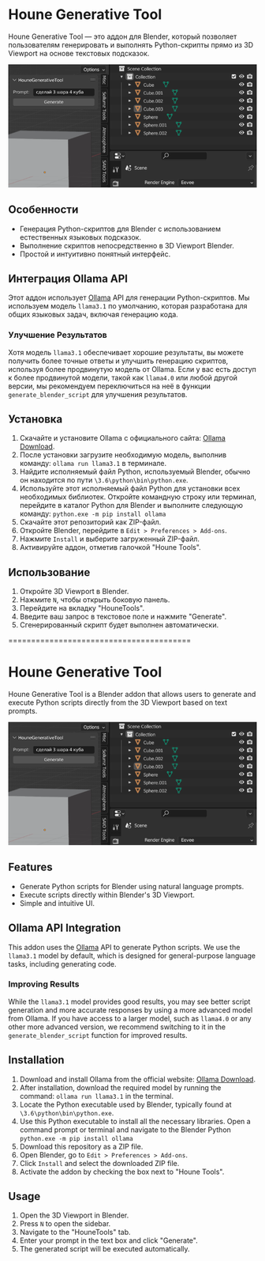 # Houne Generative Tool

Houne Generative Tool — это аддон для Blender, который позволяет пользователям генерировать и выполнять Python-скрипты прямо из 3D Viewport на основе текстовых подсказок.

![Houne Tools](https://github.com/houneTeam/HouneGenerativeTool/blob/main/image.png)

## Особенности

- Генерация Python-скриптов для Blender с использованием естественных языковых подсказок.
- Выполнение скриптов непосредственно в 3D Viewport Blender.
- Простой и интуитивно понятный интерфейс.

## Интеграция Ollama API

Этот аддон использует [Ollama](https://ollama.com) API для генерации Python-скриптов. Мы используем модель `llama3.1` по умолчанию, которая разработана для общих языковых задач, включая генерацию кода.

### Улучшение Результатов

Хотя модель `llama3.1` обеспечивает хорошие результаты, вы можете получить более точные ответы и улучшить генерацию скриптов, используя более продвинутую модель от Ollama. Если у вас есть доступ к более продвинутой модели, такой как `llama4.0` или любой другой версии, мы рекомендуем переключиться на неё в функции `generate_blender_script` для улучшения результатов.

## Установка

1. Скачайте и установите Ollama с официального сайта: [Ollama Download](https://ollama.com/download).
2. После установки загрузите необходимую модель, выполнив команду: `ollama run llama3.1` в терминале.
3. Найдите исполняемый файл Python, используемый Blender, обычно он находится по пути `\3.6\python\bin\python.exe`.
4. Используйте этот исполняемый файл Python для установки всех необходимых библиотек. Откройте командную строку или терминал, перейдите в каталог Python для Blender и выполните следующую команду:
`python.exe -m pip install ollama`
5. Скачайте этот репозиторий как ZIP-файл.
6. Откройте Blender, перейдите в `Edit > Preferences > Add-ons`.
7. Нажмите `Install` и выберите загруженный ZIP-файл.
8. Активируйте аддон, отметив галочкой "Houne Tools".

## Использование

1. Откройте 3D Viewport в Blender.
2. Нажмите `N`, чтобы открыть боковую панель.
3. Перейдите на вкладку "HouneTools".
4. Введите ваш запрос в текстовое поле и нажмите "Generate".
5. Сгенерированный скрипт будет выполнен автоматически.


========================================

# Houne Generative Tool

Houne Generative Tool is a Blender addon that allows users to generate and execute Python scripts directly from the 3D Viewport based on text prompts.

![Houne Tools](https://github.com/houneTeam/HouneGenerativeTool/blob/main/image.png)

## Features

- Generate Python scripts for Blender using natural language prompts.
- Execute scripts directly within Blender's 3D Viewport.
- Simple and intuitive UI.

## Ollama API Integration

This addon uses the [Ollama](https://ollama.com) API to generate Python scripts. We use the `llama3.1` model by default, which is designed for general-purpose language tasks, including generating code.

### Improving Results

While the `llama3.1` model provides good results, you may see better script generation and more accurate responses by using a more advanced model from Ollama. If you have access to a larger model, such as `llama4.0` or any other more advanced version, we recommend switching to it in the `generate_blender_script` function for improved results.

## Installation

1. Download and install Ollama from the official website: [Ollama Download](https://ollama.com/download).
2. After installation, download the required model by running the command: `ollama run llama3.1` in the terminal.
3. Locate the Python executable used by Blender, typically found at `\3.6\python\bin\python.exe`.
4. Use this Python executable to install all the necessary libraries. Open a command prompt or terminal and navigate to the Blender Python 
`python.exe -m pip install ollama`
5. Download this repository as a ZIP file.
6. Open Blender, go to `Edit > Preferences > Add-ons`.
7. Click `Install` and select the downloaded ZIP file.
8. Activate the addon by checking the box next to "Houne Tools".

## Usage

1. Open the 3D Viewport in Blender.
2. Press `N` to open the sidebar.
3. Navigate to the "HouneTools" tab.
4. Enter your prompt in the text box and click "Generate".
5. The generated script will be executed automatically.

